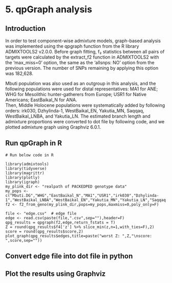 # 5. qpGraph analysis

## Introduction
In order to test component-wise admixture models, graph-based analysis was implemented using the qpgraph function from the R library ADMIXTOOLS2 v2.0.0.
Before graph fitting, f₂ statistics between all pairs of targets were calculated by the extract_f2 function in ADMIXTOOLS2 with the ‘max_miss=0’ option, the same as the ‘allsnps: NO’ option from the previous version.
The number of SNPs remaining by applying this option was 182,628.
  
Mbuti population was also used as an outgroup in this analysis, and the following populations were used for distal representatives: MA1 for ANE; WHG for Mesolithic hunter-gatherers from Europe; USR1 for Native Americans; EastBaikal_N for ANA.  
Then, Middle Holocene populations were systematically added by following orders: irk030, Dzhylinda-1, WestBaikal_EN, Yakutia_MN, Saqqaq, WestBaikal_LNBA, and Yakutia_LN.
The estimated branch length and admixture proportions were converted to dot file by following code, and we plotted admixture graph using Graphviz 6.0.1.

## Run qpGraph in R
    # Run below code in R  
  
    library(admixtools)  
    library(tidyverse)  
    library(magrittr)  
    library(plotly)  
    library(igraph)  
    my_plink_dir <- "realpath of PACKEDPED genotype data"  
    my_pops <- c("Mbuti.DG","WHG","EastBaikal_N","MA1","USR1","irk030","Dzhylinda-1","WestBaikal_LNBA","WestBaikal_EN","Yakutia_MN","Yakutia_LN","Saqqaq.SG")  
    f2 <- f2_from_geno(my_plink_dir,pops=my_pops,maxmiss=0,poly_only=F)  
  
    file <- "edge.csv"  # edge file  
    edge <- read.csv(paste(file,".csv",sep=""),header=F)  
    qpg_results = qpgraph(f2,edge,return_fstats = T)  
    Z = round(qpg_results$f4['z'] %>% slice_min(z,n=1,with_ties=F),2)  
    score = round(qpg_results$score,2)  
    plot_graph(qpg_results$edges,title=paste("worst Z: ",Z,"\nscore: ",score,sep=""))  


## Convert edge file into dot file in python

## Plot the results using Graphviz
  
